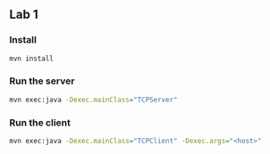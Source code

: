 ## Lab 1

### Install

```bash
mvn install
```

### Run the server

```bash
mvn exec:java -Dexec.mainClass="TCPServer"
```

### Run the client

```bash
mvn exec:java -Dexec.mainClass="TCPClient" -Dexec.args="<host>"
```